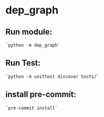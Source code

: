 # dep_graph

## Run module:  
    `python -m dep_graph`

## Run Test:
    `python -m unittest discover tests/`

## install pre-commit:
    `pre-commit install`
